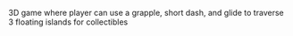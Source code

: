 3D game where player can use a grapple, short dash, and glide to traverse 3 floating islands for collectibles
